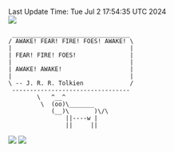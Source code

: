 Last Update Time: 
Tue Jul  2 17:54:35 UTC 2024
<br>![](https://img.shields.io/badge/%E5%A4%A7%E5%AE%B6-%E5%AE%89%E5%AE%89-green)<br>
```
 _________________________________
/ AWAKE! FEAR! FIRE! FOES! AWAKE! \
|                                 |
| FEAR! FIRE! FOES!               |
|                                 |
| AWAKE! AWAKE!                   |
|                                 |
\ -- J. R. R. Tolkien             /
 ---------------------------------
        \   ^__^
         \  (oo)\_______
            (__)\       )\/\
                ||----w |
                ||     ||
```
![](https://github-readme-stats.vercel.app/api?username=chenlitw)
![](https://github-readme-stats.vercel.app/api/top-langs/?username=chenlitw)
